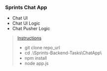 ### Sprints Chat App

- Chat UI
- Chat UI Logic 
- Chat Pusher Logic

> [Instructions](https://www.youtube.com/watch?v=lT3SZ-rm6_c)
> 
> - git clone repo_url
> - cd .\Sprints-Backend-Tasks\ChatApp\
> - npm install
> - node app.js

